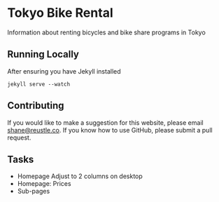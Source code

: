 # Tokyo Bike Rental

Information about renting bicycles and bike share programs in Tokyo


## Running Locally

After ensuring you have Jekyll installed

```
jekyll serve --watch
```

## Contributing

If you would like to make a suggestion for this website, please email [shane@reustle.co](mailto:shane@reustle.co). If you know how to use GitHub, please submit a pull request.


## Tasks

- Homepage Adjust to 2 columns on desktop
- Homepage: Prices
- Sub-pages

